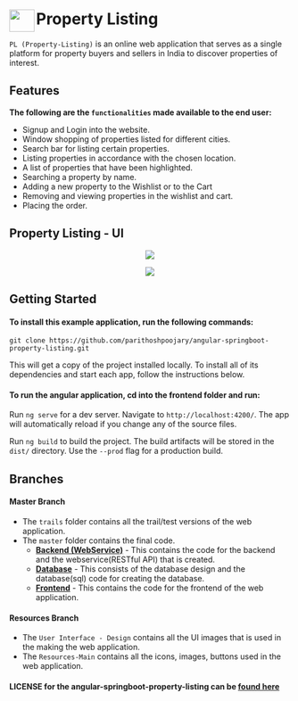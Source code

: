 # <img src="https://raw.githubusercontent.com/parithoshpoojary/property-listing/resources/Resources%20-%20Main/Images/Logo.png" width="45" height="40" align="left">  Property Listing

`PL (Property-Listing)` is an online web application that serves as a single platform for property buyers and sellers in India to discover properties of interest.

## Features 

**The following are the `functionalities` made available to the end user:**
* Signup and Login into the website.
* Window shopping of properties listed for different cities.
* Search bar for listing certain properties.
* Listing properties in accordance with the chosen location.
* A list of properties that have been highlighted. 
* Searching a property by name.
* Adding a new property to the Wishlist or to the Cart 
* Removing and viewing properties in the wishlist and cart.
* Placing the order.

## Property Listing - UI

<p align="center">
  <img src="https://raw.githubusercontent.com/parithoshpoojary/property-listing/resources/User%20Interface%20-%20Design/UI%20Desgins/GIT%20UI.png">
</p>

<p align="center">
  <img src="https://raw.githubusercontent.com/parithoshpoojary/property-listing/resources/User%20Interface%20-%20Design/UI%20Desgins/UI%20-%20Github.png">
</p>


## Getting Started

#### To install this example application, run the following commands:

```
git clone https://github.com/parithoshpoojary/angular-springboot-property-listing.git
```

This will get a copy of the project installed locally. To install all of its dependencies and start each app, follow the instructions below.

#### To run the angular application, cd into the frontend folder and run:

Run `ng serve` for a dev server. Navigate to `http://localhost:4200/`. The app will automatically reload if you change any of the source files.

Run `ng build` to build the project. The build artifacts will be stored in the `dist/` directory. Use the `--prod` flag for a production build.

## Branches

#### Master Branch
* The `trails` folder contains all the trail/test versions of the web application.
* The `master` folder contains the final code.
  * **[Backend (WebService)](https://github.com/parithoshpoojary/property-listing/tree/master/master/back-end%20(webservice))** - This contains the code for the backend and the webservice(RESTful API) that is created. 
  * **[Database](https://github.com/parithoshpoojary/property-listing/blob/master/master/database)** - This consists of the database design and the database(sql) code for creating the database.
  * **[Frontend](https://github.com/parithoshpoojary/property-listing/tree/master/master/front-end)** - This contains the code for the frontend of the web application.
  
#### Resources Branch
* The `User Interface - Design` contains all the UI images that is used in the making the web application.
* The `Resources-Main` contains all the icons, images, buttons used in the web application.


#### LICENSE for the angular-springboot-property-listing can be [found here](LICENSE)
